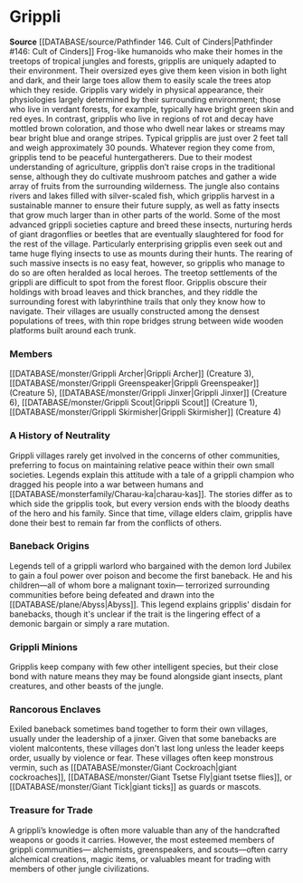 ﻿---
creature_family: Grippli
id: '110'
name: Grippli
rarity: Common
rus_type_level: null
source: '[[DATABASE/source/Pathfinder 146. Cult of Cinders|Pathfinder #146: Cult of
  Cinders]]'
trait: null
type: Creature Family

---
# Grippli

**Source** [[DATABASE/source/Pathfinder 146. Cult of Cinders|Pathfinder #146: Cult of Cinders]]
Frog-like humanoids who make their homes in the treetops of tropical jungles and forests, gripplis are uniquely adapted to their environment. Their oversized eyes give them keen vision in both light and dark, and their large toes allow them to easily scale the trees atop which they reside. Gripplis vary widely in physical appearance, their physiologies largely determined by their surrounding environment; those who live in verdant forests, for example, typically have bright green skin and red eyes. In contrast, gripplis who live in regions of rot and decay have mottled brown coloration, and those who dwell near lakes or streams may bear bright blue and orange stripes. Typical gripplis are just over 2 feet tall and weigh approximately 30 pounds.
 Whatever region they come from, gripplis tend to be peaceful huntergatherers. Due to their modest understanding of agriculture, gripplis don’t raise crops in the traditional sense, although they do cultivate mushroom patches and gather a wide array of fruits from the surrounding wilderness. The jungle also contains rivers and lakes filled with silver-scaled fish, which gripplis harvest in a sustainable manner to ensure their future supply, as well as fatty insects that grow much larger than in other parts of the world. Some of the most advanced grippli societies capture and breed these insects, nurturing herds of giant dragonflies or beetles that are eventually slaughtered for food for the rest of the village. Particularly enterprising gripplis even seek out and tame huge flying insects to use as mounts during their hunts. The rearing of such massive insects is no easy feat, however, so gripplis who manage to do so are often heralded as local heroes.
 The treetop settlements of the grippli are difficult to spot from the forest floor. Gripplis obscure their holdings with broad leaves and thick branches, and they riddle the surrounding forest with labyrinthine trails that only they know how to navigate. Their villages are usually constructed among the densest populations of trees, with thin rope bridges strung between wide wooden platforms built around each trunk.

### Members

[[DATABASE/monster/Grippli Archer|Grippli Archer]] (Creature 3), [[DATABASE/monster/Grippli Greenspeaker|Grippli Greenspeaker]] (Creature 5), [[DATABASE/monster/Grippli Jinxer|Grippli Jinxer]] (Creature 6), [[DATABASE/monster/Grippli Scout|Grippli Scout]] (Creature 1), [[DATABASE/monster/Grippli Skirmisher|Grippli Skirmisher]] (Creature 4)

###  A History of Neutrality

Grippli villages rarely get involved in the concerns of other communities, preferring to focus on maintaining relative peace within their own small societies. Legends explain this attitude with a tale of a grippli champion who dragged his people into a war between humans and [[DATABASE/monsterfamily/Charau-ka|charau-kas]]. The stories differ as to which side the gripplis took, but every version ends with the bloody deaths of the hero and his family. Since that time, village elders claim, gripplis have done their best to remain far from the conflicts of others.

###  Baneback Origins

Legends tell of a grippli warlord who bargained with the demon lord Jubilex to gain a foul power over poison and become the first baneback. He and his children—all of whom bore a malignant toxin— terrorized surrounding communities before being defeated and drawn into the [[DATABASE/plane/Abyss|Abyss]]. This legend explains gripplis' disdain for banebacks, though it's unclear if the trait is the lingering effect of a demonic bargain or simply a rare mutation.

###  Grippli Minions

Gripplis keep company with few other intelligent species, but their close bond with nature means they may be found alongside giant insects, plant creatures, and other beasts of the jungle.

###  Rancorous Enclaves

Exiled baneback sometimes band together to form their own villages, usually under the leadership of a jinxer. Given that some banebacks are violent malcontents, these villages don't last long unless the leader keeps order, usually by violence or fear. These villages often keep monstrous vermin, such as [[DATABASE/monster/Giant Cockroach|giant cockroaches]], [[DATABASE/monster/Giant Tsetse Fly|giant tsetse flies]], or [[DATABASE/monster/Giant Tick|giant ticks]] as guards or mascots.

###  Treasure for Trade

A grippli’s knowledge is often more valuable than any of the handcrafted weapons or goods it carries. However, the most esteemed members of grippli communities— alchemists, greenspeakers, and scouts—often carry alchemical creations, magic items, or valuables meant for trading with members of other jungle civilizations.